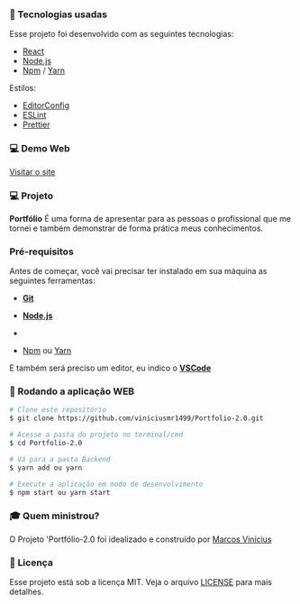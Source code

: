### :rocket: Tecnologias usadas

Esse projeto foi desenvolvido com as seguintes tecnologias:

+ [React](https://pt-b.reactjs.org/)
+ [Node.js](https://nodejs.org/en/)
+ [Npm](https://www.npmjs.com/get-npm) / [Yarn](https://classic.yarnpkg.com/en/docs/install/#debian-stable)

Estilos:
+ [EditorConfig](https://editorconfig.org/)
+ [ESLint](https://eslint.org/)
+ [Prettier](https://prettier.io/)

### 💻 Demo Web

[Visitar o site](http://viniciusmr1499.github.io/Portfolio-2.0)

### 💻 Projeto
<b>Portfólio</b> É uma forma de apresentar para as pessoas o profissional que me tornei e também demonstrar de forma prática meus conhecimentos.

### Pré-requisitos
Antes de começar, você vai precisar ter instalado em sua máquina as seguintes ferramentas:

+ <b>[Git](https://git-scm.com)</b>

+ <b>[Node.js](https://nodejs.org/en/)</b>
+ 
+ [Npm](https://www.npmjs.com/get-npm) ou [Yarn](https://classic.yarnpkg.com/en/docs/install/#debian-stable)

E também será preciso um editor, eu indico o <b>[VSCode](https://code.visualstudio.com/)</b>

### 🧭 Rodando a aplicação WEB

```bash
# Clone este repositório
$ git clone https://github.com/viniciusmr1499/Portfolio-2.0.git

# Acesse a pasta do projeto no terminal/cmd
$ cd Portfolio-2.0

# Vá para a pasta Backend
$ yarn add ou yarn

# Execute a aplicação em modo de desenvolvimento
$ npm start ou yarn start

```

### :mortar_board: Quem ministrou?

O Projeto 'Portfólio-2.0 foi idealizado e construído por [Marcos Vinícius](https://github.com/viniciusmr1499)


### :memo: Licença

Esse projeto está sob a licença MIT. Veja o arquivo [LICENSE](LICENSE) para mais detalhes.